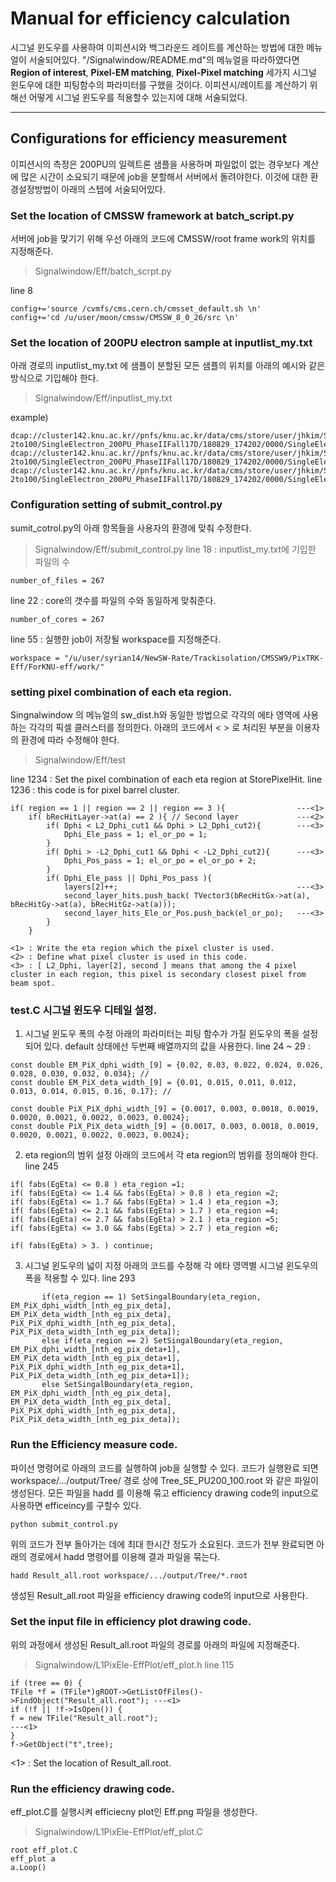 # Manual for efficiency calculation

시그널 윈도우를 사용하여 이피션시와 백그라운드 레이트를 계산하는 방법에 대한 메뉴얼이 서술되어있다.
"/Signalwindow/README.md"의 메뉴얼을 따라하였다면 **Region of interest**, **Pixel-EM matching**, **Pixel-Pixel matching** 세가지 시그널 윈도우에 대한 피팅함수의 파라미터를 구했을 것이다. 
이피션시/레이트를 계산하기 위해선 어떻게 시그널 윈도우를 적용할수 있는지에 대해 서술되었다.


------------------------------------

## Configurations for efficiency measurement

이피션시의 측정은 200PU의 일렉트론 샘플을 사용하며 파일없이 없는 경우보다 계산에 많은 시간이 소요되기 때문에 job을 분할해서 서버에서 돌려야한다. 이것에 대한 환경설정방법이 아래의 스텝에 서술되어있다.


### Set the location of CMSSW framework at batch_script.py
서버에 job을 맞기기 위해 우선 아래의 코드에 CMSSW/root frame work의 위치를 지정해준다.
>Signalwindow/Eff/batch_scrpt.py

line 8
```
config+='source /cvmfs/cms.cern.ch/cmsset_default.sh \n'
config+='cd /u/user/moon/cmssw/CMSSW_8_0_26/src \n'
```

### Set the location of 200PU electron sample at inputlist_my.txt
아래 경로의 inputlist_my.txt 에 샘플이 분할된 모든 샘플의 위치를 아래의 예시와 같은 방식으로 기입해야 한다.
>Signalwindow/Eff/inputlist_my.txt

example)
```
dcap://cluster142.knu.ac.kr//pnfs/knu.ac.kr/data/cms/store/user/jhkim/SingleE_FlatPt-2to100/SingleElectron_200PU_PhaseIIFall17D/180829_174202/0000/SingleEle200PU__1.root
dcap://cluster142.knu.ac.kr//pnfs/knu.ac.kr/data/cms/store/user/jhkim/SingleE_FlatPt-2to100/SingleElectron_200PU_PhaseIIFall17D/180829_174202/0000/SingleEle200PU__10.root
dcap://cluster142.knu.ac.kr//pnfs/knu.ac.kr/data/cms/store/user/jhkim/SingleE_FlatPt-2to100/SingleElectron_200PU_PhaseIIFall17D/180829_174202/0000/SingleEle200PU__100.root
```
### Configuration setting of submit_control.py
sumit_cotrol.py의 아래 항목들을 사용자의 환경에 맞춰 수정한다.
>Signalwindow/Eff/submit_control.py
line 18 : inputlist_my.txt에 기입한 파일의 수
```
number_of_files = 267
```

line 22 : core의 갯수를 파일의 수와 동일하게 맞춰준다.
```
number_of_cores = 267
```

line 55 : 실행한 job이 저장될 workspace를 지정해준다.
```
workspace = "/u/user/syrian14/NewSW-Rate/Trackisolation/CMSSW9/PixTRK-Eff/ForKNU-eff/work/"
```
### setting pixel combination of each eta region. 
Singnalwindow 의 메뉴얼의 sw_dist.h와 동일한 방법으로 각각의 에타 영역에 사용하는 각각의 픽셀 클러스터를 정의한다.
아래의 코드에서 < > 로 처리된 부분을 이용자의 환경에 따라 수정해야 한다.
>Signalwindow/Eff/test

line 1234 : Set the pixel combination of each eta region at StorePixelHit.
line 1236 : this code is for pixel barrel cluster. 
```
if( region == 1 || region == 2 || region == 3 ){                ---<1>
    if( bRecHitLayer->at(a) == 2 ){ // Second layer             ---<2>
        if( Dphi < L2_Dphi_cut1 && Dphi > L2_Dphi_cut2){        ---<3>
            Dphi_Ele_pass = 1; el_or_po = 1;
        }
        if( Dphi > -L2_Dphi_cut1 && Dphi < -L2_Dphi_cut2){      ---<3>
            Dphi_Pos_pass = 1; el_or_po = el_or_po + 2;
        }
        if( Dphi_Ele_pass || Dphi_Pos_pass ){
            layers[2]++;                                        ---<3>
            second_layer_hits.push_back( TVector3(bRecHitGx->at(a), bRecHitGy->at(a), bRecHitGz->at(a)));
            second_layer_hits_Ele_or_Pos.push_back(el_or_po);   ---<3>
        }
    }
```
    <1> : Write the eta region which the pixel cluster is used.
    <2> : Define what pixel cluster is used in this code.
    <3> : [ L2_Dphi, layer[2], second ] means that among the 4 pixel cluster in each region, this pixel is secondary closest pixel from beam spot.


### test.C 시그널 윈도우 디테일 설정.

1. 시그널 윈도우 폭의 수정
아래의 파라미터는 피팅 함수가 가질 윈도우의 폭을 설정되어 있다. default 상태에선 두번째 배열까지의 값을 사용한다.
    line 24 ~ 29 : 
```
const double EM_PiX_dphi_width_[9] = {0.02, 0.03, 0.022, 0.024, 0.026, 0.028, 0.030, 0.032, 0.034}; //
const double EM_PiX_deta_width_[9] = {0.01, 0.015, 0.011, 0.012, 0.013, 0.014, 0.015, 0.16, 0.17}; //

const double PiX_PiX_dphi_width_[9] = {0.0017, 0.003, 0.0018, 0.0019, 0.0020, 0.0021, 0.0022, 0.0023, 0.0024};
const double PiX_PiX_deta_width_[9] = {0.0017, 0.003, 0.0018, 0.0019, 0.0020, 0.0021, 0.0022, 0.0023, 0.0024};
```

2. eta region의 범위 설정
아래의 코드에서 각 eta region의 범위를 정의해야 한다.
line 245

```
if( fabs(EgEta) <= 0.8 ) eta_region =1;
if( fabs(EgEta) <= 1.4 && fabs(EgEta) > 0.8 ) eta_region =2;
if( fabs(EgEta) <= 1.7 && fabs(EgEta) > 1.4 ) eta_region =3;
if( fabs(EgEta) <= 2.1 && fabs(EgEta) > 1.7 ) eta_region =4;
if( fabs(EgEta) <= 2.7 && fabs(EgEta) > 2.1 ) eta_region =5;
if( fabs(EgEta) <= 3.0 && fabs(EgEta) > 2.7 ) eta_region =6;

if( fabs(EgEta) > 3. ) continue;
```

3. 시그널 윈도우의 넓이 지정
아래의 코드를 수정해 각 에타 영역별 시그널 윈도우의 폭을 적용할 수 있다.
line 293
```
       if(eta_region == 1) SetSingalBoundary(eta_region, EM_PiX_dphi_width_[nth_eg_pix_deta], EM_PiX_deta_width_[nth_eg_pix_deta], PiX_PiX_dphi_width_[nth_eg_pix_deta], PiX_PiX_deta_width_[nth_eg_pix_deta]);
       else if(eta_region == 2) SetSingalBoundary(eta_region, EM_PiX_dphi_width_[nth_eg_pix_deta+1], EM_PiX_deta_width_[nth_eg_pix_deta+1], PiX_PiX_dphi_width_[nth_eg_pix_deta+1], PiX_PiX_deta_width_[nth_eg_pix_deta+1]);
       else SetSingalBoundary(eta_region, EM_PiX_dphi_width_[nth_eg_pix_deta], EM_PiX_deta_width_[nth_eg_pix_deta], PiX_PiX_dphi_width_[nth_eg_pix_deta], PiX_PiX_deta_width_[nth_eg_pix_deta]);
```

### Run the Efficiency measure code.
파이선 명령어로 아래의 코드를 실행하여 job을 실행할 수 있다. 
코드가 실행완료 되면 workspace/.../output/Tree/ 경로 상에 Tree_SE_PU200_100.root 와 같은 파일이 생성된다.
모든 파일을 hadd 를 이용해 묶고 efficiency drawing code의 input으로 사용하면 efficeincy를 구할수 있다.

```
python submit_control.py
```
위의 코드가 전부 돌아가는 데에 최대 한시간 정도가 소요된다.
코드가 전부 완료되면 아래의 경로에서 hadd 명령어를 이용해 결과 파일을 묶는다.
```
hadd Result_all.root workspace/.../output/Tree/*.root
```

생성된 Result_all.root 파일을 efficiency drawing code의 input으로 사용한다. 

### Set the input file in efficiency plot drawing code.
위의 과정에서 생성된 Result_all.root 파일의 경로를 아래의 파일에 지정해준다.
>Signalwindow/L1PixEle-EffPlot/eff_plot.h
line 115
```
if (tree == 0) {
TFile *f = (TFile*)gROOT->GetListOfFiles()->FindObject("Result_all.root"); ---<1>
if (!f || !f->IsOpen()) {
f = new TFile("Result_all.root");                                          ---<1>
}
f->GetObject("t",tree);
```
<1> : Set the location of Result_all.root.

### Run the efficiency drawing code.
eff_plot.C를 실행시켜 efficiecny plot인 Eff.png 파일을 생성한다.
>Signalwindow/L1PixEle-EffPlot/eff_plot.C

```
root eff_plot.C
eff_plot a
a.Loop()
```






